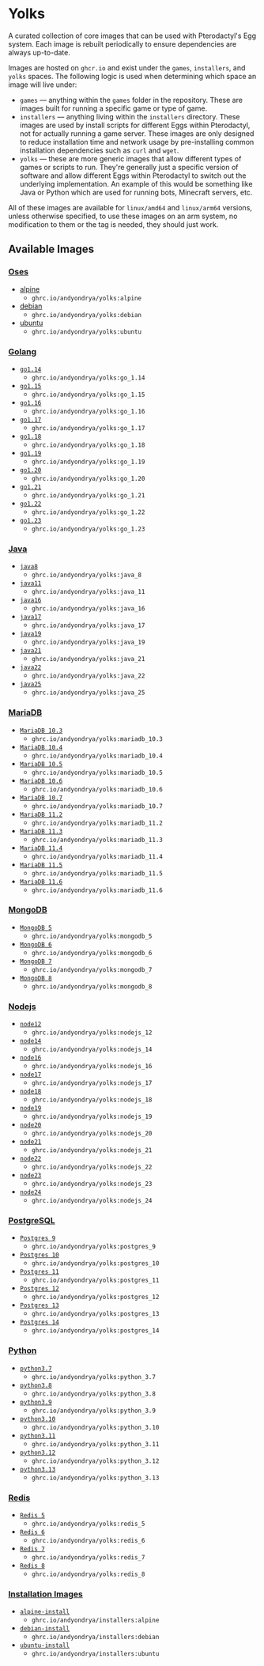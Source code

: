 # Yolks

A curated collection of core images that can be used with Pterodactyl's Egg system. Each image is rebuilt
periodically to ensure dependencies are always up-to-date.

Images are hosted on `ghcr.io` and exist under the `games`, `installers`, and `yolks` spaces. The following logic
is used when determining which space an image will live under:

* `games` — anything within the `games` folder in the repository. These are images built for running a specific game
or type of game.
* `installers` — anything living within the `installers` directory. These images are used by install scripts for different
Eggs within Pterodactyl, not for actually running a game server. These images are only designed to reduce installation time
and network usage by pre-installing common installation dependencies such as `curl` and `wget`.
* `yolks` — these are more generic images that allow different types of games or scripts to run. They're generally just
a specific version of software and allow different Eggs within Pterodactyl to switch out the underlying implementation. An
example of this would be something like Java or Python which are used for running bots, Minecraft servers, etc.

All of these images are available for `linux/amd64` and `linux/arm64` versions, unless otherwise specified, to use
these images on an arm system, no modification to them or the tag is needed, they should just work.

## Available Images

### [Oses](/oses)

* [alpine](/oses/alpine)
  * `ghrc.io/andyondrya/yolks:alpine`
* [debian](/oses/debian)
  * `ghrc.io/andyondrya/yolks:debian`
* [ubuntu](/oses/ubuntu)
  * `ghrc.io/andyondrya/yolks:ubuntu`

### [Golang](/go)

* [`go1.14`](/go/1.14)
  * `ghrc.io/andyondrya/yolks:go_1.14`
* [`go1.15`](/go/1.15)
  * `ghrc.io/andyondrya/yolks:go_1.15`
* [`go1.16`](/go/1.16)
  * `ghrc.io/andyondrya/yolks:go_1.16`
* [`go1.17`](/go/1.17)
  * `ghrc.io/andyondrya/yolks:go_1.17`
* [`go1.18`](/go/1.18)
  * `ghrc.io/andyondrya/yolks:go_1.18`
* [`go1.19`](/go/1.19)
  * `ghrc.io/andyondrya/yolks:go_1.19`
* [`go1.20`](/go/1.20)
  * `ghrc.io/andyondrya/yolks:go_1.20`
* [`go1.21`](/go/1.21)
  * `ghrc.io/andyondrya/yolks:go_1.21`
* [`go1.22`](/go/1.22)
  * `ghrc.io/andyondrya/yolks:go_1.22`
* [`go1.23`](/go/1.23)
  * `ghrc.io/andyondrya/yolks:go_1.23`

### [Java](/java)

* [`java8`](/java/8)
  * `ghrc.io/andyondrya/yolks:java_8`
* [`java11`](/java/11)
  * `ghrc.io/andyondrya/yolks:java_11`
* [`java16`](/java/16)
  * `ghrc.io/andyondrya/yolks:java_16`
* [`java17`](/java/17)
  * `ghrc.io/andyondrya/yolks:java_17`
* [`java19`](/java/19)
  * `ghrc.io/andyondrya/yolks:java_19`
* [`java21`](/java/21)
  * `ghrc.io/andyondrya/yolks:java_21`
* [`java22`](/java/22)
  * `ghrc.io/andyondrya/yolks:java_22`
* [`java25`](/java/25)
  * `ghrc.io/andyondrya/yolks:java_25`

### [MariaDB](/mariadb)

  * [`MariaDB 10.3`](/mariadb/10.3)
    * `ghrc.io/andyondrya/yolks:mariadb_10.3`
  * [`MariaDB 10.4`](/mariadb/10.4)
    * `ghrc.io/andyondrya/yolks:mariadb_10.4`
  * [`MariaDB 10.5`](/mariadb/10.5)
    * `ghrc.io/andyondrya/yolks:mariadb_10.5`
  * [`MariaDB 10.6`](/mariadb/10.6)
    * `ghrc.io/andyondrya/yolks:mariadb_10.6`
  * [`MariaDB 10.7`](/mariadb/10.7)
    * `ghrc.io/andyondrya/yolks:mariadb_10.7`
  * [`MariaDB 11.2`](/mariadb/11.2)
    * `ghrc.io/andyondrya/yolks:mariadb_11.2`
  * [`MariaDB 11.3`](/mariadb/11.3)
    * `ghrc.io/andyondrya/yolks:mariadb_11.3`
  * [`MariaDB 11.4`](/mariadb/11.4)
    * `ghrc.io/andyondrya/yolks:mariadb_11.4`
  * [`MariaDB 11.5`](/mariadb/11.5)
    * `ghrc.io/andyondrya/yolks:mariadb_11.5`
  * [`MariaDB 11.6`](/mariadb/11.6)
    * `ghrc.io/andyondrya/yolks:mariadb_11.6`

### [MongoDB](/mongodb)

  * [`MongoDB 5`](/mongodb/5)
    * `ghrc.io/andyondrya/yolks:mongodb_5`
 * [`MongoDB 6`](/mongodb/6)
    * `ghrc.io/andyondrya/yolks:mongodb_6`    
 * [`MongoDB 7`](/mongodb/7)
    * `ghrc.io/andyondrya/yolks:mongodb_7`
 * [`MongoDB 8`](/mongodb/8)
    * `ghrc.io/andyondrya/yolks:mongodb_8` 

### [Nodejs](/nodejs)

* [`node12`](/nodejs/12)
  * `ghrc.io/andyondrya/yolks:nodejs_12`
* [`node14`](/nodejs/14)
  * `ghrc.io/andyondrya/yolks:nodejs_14`
* [`node16`](/nodejs/16)
  * `ghrc.io/andyondrya/yolks:nodejs_16`
* [`node17`](/nodejs/17)
  * `ghrc.io/andyondrya/yolks:nodejs_17`
* [`node18`](/nodejs/18)
  * `ghrc.io/andyondrya/yolks:nodejs_18`
* [`node19`](/nodejs/19)
  * `ghrc.io/andyondrya/yolks:nodejs_19`
* [`node20`](/nodejs/20)
  * `ghrc.io/andyondrya/yolks:nodejs_20`
* [`node21`](/nodejs/21)
  * `ghrc.io/andyondrya/yolks:nodejs_21`
* [`node22`](/nodejs/22)
  * `ghrc.io/andyondrya/yolks:nodejs_22`  
* [`node23`](/nodejs/23)
  * `ghrc.io/andyondrya/yolks:nodejs_23`
* [`node24`](/nodejs/24)
  * `ghrc.io/andyondrya/yolks:nodejs_24`  
  
### [PostgreSQL](/postgres)

  * [`Postgres 9`](/postgres/9)
    * `ghrc.io/andyondrya/yolks:postgres_9`
  * [`Postgres 10`](/postgres/10)
    * `ghrc.io/andyondrya/yolks:postgres_10`
  * [`Postgres 11`](/postgres/11)
    * `ghrc.io/andyondrya/yolks:postgres_11`
  * [`Postgres 12`](/postgres/12)
    * `ghrc.io/andyondrya/yolks:postgres_12`
  * [`Postgres 13`](/postgres/13)
    * `ghrc.io/andyondrya/yolks:postgres_13`
  * [`Postgres 14`](/postgres/14)
    * `ghrc.io/andyondrya/yolks:postgres_14`  

### [Python](/python)

* [`python3.7`](/python/3.7)
  * `ghrc.io/andyondrya/yolks:python_3.7`
* [`python3.8`](/python/3.8)
  * `ghrc.io/andyondrya/yolks:python_3.8`
* [`python3.9`](/python/3.9)
  * `ghrc.io/andyondrya/yolks:python_3.9`
* [`python3.10`](/python/3.10)
  * `ghrc.io/andyondrya/yolks:python_3.10`
* [`python3.11`](/python/3.11)
  * `ghrc.io/andyondrya/yolks:python_3.11`
* [`python3.12`](/python/3.12)
  * `ghrc.io/andyondrya/yolks:python_3.12`
* [`python3.13`](/python/3.13)
  * `ghrc.io/andyondrya/yolks:python_3.13`

### [Redis](/redis)

  * [`Redis 5`](/redis/5)
    * `ghrc.io/andyondrya/yolks:redis_5`
  * [`Redis 6`](/redis/6)
    * `ghrc.io/andyondrya/yolks:redis_6`
  * [`Redis 7`](/redis/7)
    * `ghrc.io/andyondrya/yolks:redis_7`
  * [`Redis 8`](/redis/8)
    * `ghrc.io/andyondrya/yolks:redis_8`    

### [Installation Images](/installers)

* [`alpine-install`](/installers/alpine)
  * `ghrc.io/andyondrya/installers:alpine`
* [`debian-install`](/installers/debian)
  * `ghrc.io/andyondrya/installers:debian`
* [`ubuntu-install`](/installers/ubuntu)
  * `ghrc.io/andyondrya/installers:ubuntu`
